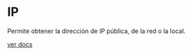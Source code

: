 # IP

Permite obtener la dirección de IP pública, de la red o la local.

[ver docs](./docs/index.md)

